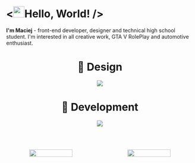 # <<img src="https://user-images.githubusercontent.com/29491322/158017321-2eb04161-6400-4eea-938b-ed201b42345c.gif" width="30px">Hello, World! />


<b>I'm Maciej</b> - front-end developer, designer and technical high school student. I'm interested in all creative work, GTA V RolePlay and automotive enthusiast.</p>

<h1 align="center">🎨 Design</h1>
<div align="center">
  <img src="https://skillicons.dev/icons?i=ps,ai,pr,ae,figma"/>
<div>
  
<h1 align="center">🔧 Development</h1>

<div align="center">
  <img src="https://skillicons.dev/icons?i=html,css,js,ts,sass,jquery,docker,git,react,vue,lua,php,mysql,svg,linux"/>
<div>
  
  
<br/><br/>
<div style="display: flex; flex-direction: row;">
  <img style="width: 48%" src="https://github-readme-stats.vercel.app/api?username=maciejkurzak&count_private=true&show_icons=true&theme=github_dark"/>
  &nbsp;&nbsp;&nbsp;&nbsp;&nbsp;&nbsp;
  <img style="width: 48%" src="https://metrics.lecoq.io/maciejkurzak?template=classic&base.header=0&base.activity=0&base.community=0&base.repositories=0&base.metadata=0&isocalendar=1&isocalendar.duration=full-year&config.timezone=Europe%2FWarsaw"/>
</div>



<!--
**maciejkurzak/maciejkurzak** is a ✨ _special_ ✨ repository because its `README.md` (this file) appears on your GitHub profile.

Here are some ideas to get you started:

- 🔭 I’m currently working on ...
- 🌱 I’m currently learning ...
- 👯 I’m looking to collaborate on ...
- 🤔 I’m looking for help with ...
- 💬 Ask me about ...
- 📫 How to reach me: ...
- 😄 Pronouns: ...
- ⚡ Fun fact: ...
-->
